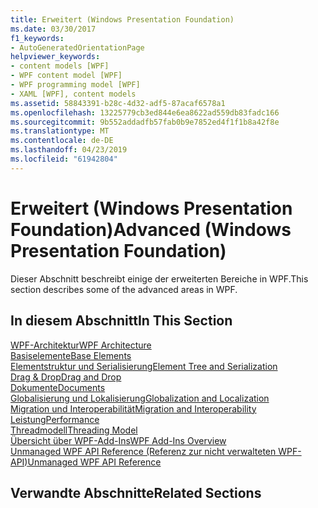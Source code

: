 ```yaml
---
title: Erweitert (Windows Presentation Foundation)
ms.date: 03/30/2017
f1_keywords:
- AutoGeneratedOrientationPage
helpviewer_keywords:
- content models [WPF]
- WPF content model [WPF]
- WPF programming model [WPF]
- XAML [WPF], content models
ms.assetid: 58843391-b28c-4d32-adf5-87acaf6578a1
ms.openlocfilehash: 13225779cb3ed844e6ea8622ad559db83fadc166
ms.sourcegitcommit: 9b552addadfb57fab0b9e7852ed4f1f1b8a42f8e
ms.translationtype: MT
ms.contentlocale: de-DE
ms.lasthandoff: 04/23/2019
ms.locfileid: "61942804"
---
```

# <a name="advanced-windows-presentation-foundation"></a><span data-ttu-id="03caf-102">Erweitert (Windows Presentation Foundation)</span><span class="sxs-lookup"><span data-stu-id="03caf-102">Advanced (Windows Presentation Foundation)</span></span>
<span data-ttu-id="03caf-103">Dieser Abschnitt beschreibt einige der erweiterten Bereiche in WPF.</span><span class="sxs-lookup"><span data-stu-id="03caf-103">This section describes some of the advanced areas in WPF.</span></span>  
  
## <a name="in-this-section"></a><span data-ttu-id="03caf-104">In diesem Abschnitt</span><span class="sxs-lookup"><span data-stu-id="03caf-104">In This Section</span></span>  
 [<span data-ttu-id="03caf-105">WPF-Architektur</span><span class="sxs-lookup"><span data-stu-id="03caf-105">WPF Architecture</span></span>](wpf-architecture.md)  
 [<span data-ttu-id="03caf-106">Basiselemente</span><span class="sxs-lookup"><span data-stu-id="03caf-106">Base Elements</span></span>](base-elements.md)  
 [<span data-ttu-id="03caf-107">Elementstruktur und Serialisierung</span><span class="sxs-lookup"><span data-stu-id="03caf-107">Element Tree and Serialization</span></span>](element-tree-and-serialization.md)  
 [<span data-ttu-id="03caf-108">Drag & Drop</span><span class="sxs-lookup"><span data-stu-id="03caf-108">Drag and Drop</span></span>](drag-and-drop.md)  
 [<span data-ttu-id="03caf-109">Dokumente</span><span class="sxs-lookup"><span data-stu-id="03caf-109">Documents</span></span>](documents.md)  
 [<span data-ttu-id="03caf-110">Globalisierung und Lokalisierung</span><span class="sxs-lookup"><span data-stu-id="03caf-110">Globalization and Localization</span></span>](globalization-and-localization.md)  
 [<span data-ttu-id="03caf-111">Migration und Interoperabilität</span><span class="sxs-lookup"><span data-stu-id="03caf-111">Migration and Interoperability</span></span>](migration-and-interoperability.md)  
 [<span data-ttu-id="03caf-112">Leistung</span><span class="sxs-lookup"><span data-stu-id="03caf-112">Performance</span></span>](performance.md)  
 [<span data-ttu-id="03caf-113">Threadmodell</span><span class="sxs-lookup"><span data-stu-id="03caf-113">Threading Model</span></span>](threading-model.md)  
 [<span data-ttu-id="03caf-114">Übersicht über WPF-Add-Ins</span><span class="sxs-lookup"><span data-stu-id="03caf-114">WPF Add-Ins Overview</span></span>](../app-development/wpf-add-ins-overview.md)  
 [<span data-ttu-id="03caf-115">Unmanaged WPF API Reference (Referenz zur nicht verwalteten WPF-API)</span><span class="sxs-lookup"><span data-stu-id="03caf-115">Unmanaged WPF API Reference</span></span>](wpf-unmanaged-api-reference.md)  
  
## <a name="related-sections"></a><span data-ttu-id="03caf-116">Verwandte Abschnitte</span><span class="sxs-lookup"><span data-stu-id="03caf-116">Related Sections</span></span>
